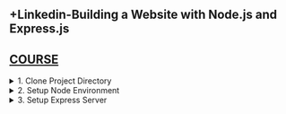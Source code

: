 ## +Linkedin-Building a Website with Node.js and Express.js

## [COURSE](https://www.linkedin.com/learning/building-a-website-with-node-js-and-express-js-3/dynamic-websites-with-node-and-express?resume=false)

<details>
<summary>1. Clone Project Directory </summary>

# Clone Project Directory

## [https://github.com/danielkhan/building-website-nodejs-express/tree/master](https://github.com/danielkhan/building-website-nodejs-express/tree/master)

```x
git clone --bare https://github.com/danielkhan/building-website-nodejs-express.git
cd building-website-nodejs-express.git
git config --bool core.bare false
git reset --hard
git branch
```

# #END</details>

<details>
<summary>2. Setup Node Environment </summary>

# Setup Node Environment

## Initialize npm

```x
npm init -y
```

## Install Express

```x
npm install --save express 
```

### src-AI-Software/my_projects/01_building_a_website/package.json:

```x
{
  "name": "01_building_a_website",
  "version": "1.0.0",
  "main": "index.js",
  "scripts": {
    "test": "echo \"Error: no test specified\" && exit 1"
  },
  "author": "",
  "license": "ISC",
  "description": "",
  "dependencies": {
    "express": "^4.19.2"
  }
}

```

<img width="1397" alt="image" src="https://github.com/user-attachments/assets/4f5aa3ee-a374-41a1-b6aa-0acf3c868ba1">

# #END</details>

<details>
<summary>3. Setup Express Server </summary>

# Setup Express Server

```x

```

```js

```

```js

```

```js

```

```js

```

```js

```

```js

```

```js

```

```js

```

```js

```

```js

```

```js

```


# #END<details>
